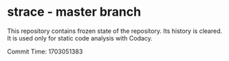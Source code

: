 # strace - master branch

This repository contains frozen state of the repository.
Its history is cleared. It is used only for static code
analysis with Codacy.

Commit Time: 1703051383